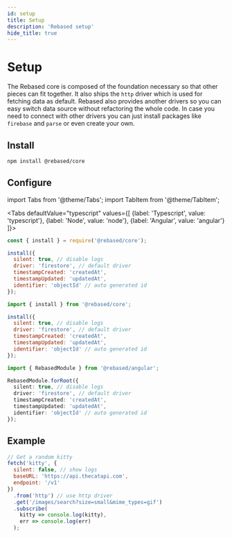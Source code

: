```yaml
---
id: setup
title: Setup
description: 'Rebased setup'
hide_title: true
---
```


# Setup

The Rebased core is composed of the foundation necessary so that other pieces can fit together. It also ships the `http` driver which is used for fetching data as default. Rebased also provides another drivers so you can easy switch data source without refactoring the whole code. In case you need to connect with other drivers you can just install packages like `firebase` and `parse` or even create your own.

## Install

```sh
npm install @rebased/core
```

## Configure

import Tabs from '@theme/Tabs';
import TabItem from '@theme/TabItem';

<Tabs
defaultValue="typescript"
values={[
{label: 'Typescript', value: 'typescript'},
{label: 'Node', value: 'node'},
{label: 'Angular', value: 'angular'}
]}>
<TabItem value="node">

```js
const { install } = require('@rebased/core');

install({
  silent: true, // disable logs
  driver: 'firestore', // default driver
  timestampCreated: 'createdAt',
  timestampUpdated: 'updatedAt',
  identifier: 'objectId' // auto generated id
});
```

</TabItem>
<TabItem value="typescript">

```js
import { install } from '@rebased/core';

install({
  silent: true, // disable logs
  driver: 'firestore', // default driver
  timestampCreated: 'createdAt',
  timestampUpdated: 'updatedAt',
  identifier: 'objectId' // auto generated id
});
```

</TabItem>
<TabItem value="angular">

```ts
import { RebasedModule } from '@rebased/angular';

RebasedModule.forRoot({
  silent: true, // disable logs
  driver: 'firestore', // default driver
  timestampCreated: 'createdAt',
  timestampUpdated: 'updatedAt',
  identifier: 'objectId' // auto generated id
});
```

</TabItem>
</Tabs>

## Example

```js
// Get a random kitty
fetch('kitty', {
  silent: false, // show logs
  baseURL: 'https://api.thecatapi.com',
  endpoint: '/v1'
})
  .from('http') // use http driver
  .get('/images/search?size=small&mime_types=gif')
  .subscribe(
    kitty => console.log(kitty),
    err => console.log(err)
  );
```
